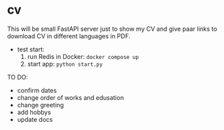 # cv
This will be small FastAPI server just to show my CV and give paar links to download CV in different languages in PDF.

- test start:
  1. run Redis in Docker:
     ```docker compose up```
  2. start app:
     ```python start.py```
      
TO DO:
- confirm dates
- change order of works and edusation
- change greeting
- add hobbys
- update docs

